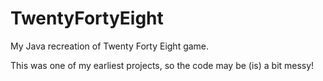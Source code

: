 # TwentyFortyEight
My Java recreation of Twenty Forty Eight game.

This was one of my earliest projects, so the code may be (is) a bit messy!
